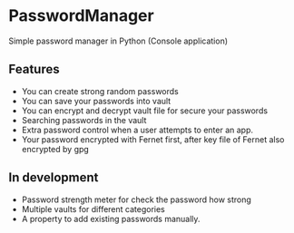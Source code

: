 # PasswordManager
Simple password manager in Python (Console application)

## Features 
- You can create strong random passwords
- You can save your passwords into vault
- You can encrypt and decrypt vault file for secure your passwords
- Searching passwords in the vault
- Extra password control when a user attempts to enter an app.
- Your password encrypted with Fernet first, after key file of Fernet also encrypted by gpg

## In development
- Password strength meter for check the password how strong
- Multiple vaults for different categories
- A property to add existing passwords manually.
